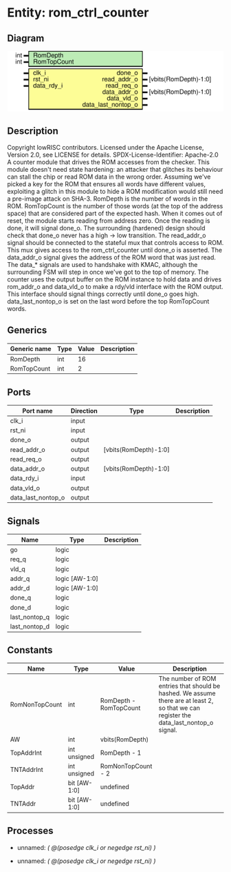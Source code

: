 # Entity: rom_ctrl_counter
## Diagram
![Diagram](rom_ctrl_counter.svg "Diagram")
## Description
Copyright lowRISC contributors.
 Licensed under the Apache License, Version 2.0, see LICENSE for details.
 SPDX-License-Identifier: Apache-2.0
 A counter module that drives the ROM accesses from the checker.
 This module doesn't need state hardening: an attacker that glitches its behaviour can stall the
 chip or read ROM data in the wrong order. Assuming we've picked a key for the ROM that ensures
 all words have different values, exploiting a glitch in this module to hide a ROM modification
 would still need a pre-image attack on SHA-3.
 RomDepth is the number of words in the ROM. RomTopCount is the number of those words (at the top
 of the address space) that are considered part of the expected hash.
 When it comes out of reset, the module starts reading from address zero. Once the reading is
 done, it will signal done_o. The surrounding (hardened) design should check that done_o never has
 a high -> low transition.
 The read_addr_o signal should be connected to the stateful mux that controls access to ROM. This
 mux gives access to the rom_ctrl_counter until done_o is asserted. The data_addr_o signal gives
 the address of the ROM word that was just read.
 The data_* signals are used to handshake with KMAC, although the surrounding FSM will step in
 once we've got to the top of memory. The counter uses the output buffer on the ROM instance to
 hold data and drives rom_addr_o and data_vld_o to make a rdy/vld interface with the ROM output.
 This interface should signal things correctly until done_o goes high. data_last_nontop_o is set
 on the last word before the top RomTopCount words.
 
## Generics
| Generic name | Type | Value | Description |
| ------------ | ---- | ----- | ----------- |
| RomDepth     | int  | 16    |             |
| RomTopCount  | int  | 2     |             |
## Ports
| Port name          | Direction | Type                  | Description |
| ------------------ | --------- | --------------------- | ----------- |
| clk_i              | input     |                       |             |
| rst_ni             | input     |                       |             |
| done_o             | output    |                       |             |
| read_addr_o        | output    | [vbits(RomDepth)-1:0] |             |
| read_req_o         | output    |                       |             |
| data_addr_o        | output    | [vbits(RomDepth)-1:0] |             |
| data_rdy_i         | input     |                       |             |
| data_vld_o         | output    |                       |             |
| data_last_nontop_o | output    |                       |             |
## Signals
| Name          | Type           | Description |
| ------------- | -------------- | ----------- |
| go            | logic          |             |
| req_q         | logic          |             |
| vld_q         | logic          |             |
| addr_q        | logic [AW-1:0] |             |
| addr_d        | logic [AW-1:0] |             |
| done_q        | logic          |             |
| done_d        | logic          |             |
| last_nontop_q | logic          |             |
| last_nontop_d | logic          |             |
## Constants
| Name           | Type         | Value                  | Description                                                                                                                              |
| -------------- | ------------ | ---------------------- | ---------------------------------------------------------------------------------------------------------------------------------------- |
| RomNonTopCount | int          | RomDepth - RomTopCount | The number of ROM entries that should be hashed. We assume there are at least 2, so that we can register the data_last_nontop_o signal.  |
| AW             | int          | vbits(RomDepth)        |                                                                                                                                          |
| TopAddrInt     | int unsigned | RomDepth - 1           |                                                                                                                                          |
| TNTAddrInt     | int unsigned | RomNonTopCount - 2     |                                                                                                                                          |
| TopAddr        | bit [AW-1:0] | undefined              |                                                                                                                                          |
| TNTAddr        | bit [AW-1:0] | undefined              |                                                                                                                                          |
## Processes
- unnamed: _( @(posedge clk_i or negedge rst_ni) )_

- unnamed: _( @(posedge clk_i or negedge rst_ni) )_

